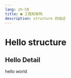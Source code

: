 ```yaml
---
lang: zh-CN
title: ● 工程和架构
description: structure 的描述
---
```


# Hello structure

## Hello Detail

hello world